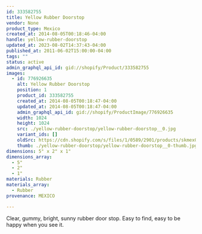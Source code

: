 ```yaml
---
id: 333582755
title: Yellow Rubber Doorstop
vendor: None
product_type: Mexico
created_at: 2014-08-05T00:18:46-04:00
handle: yellow-rubber-doorstop
updated_at: 2023-08-02T14:37:43-04:00
published_at: 2011-06-02T15:00:00-04:00
tags: ""
status: active
admin_graphql_api_id: gid://shopify/Product/333582755
images:
  - id: 776926635
    alt: Yellow Rubber Doorstop
    position: 1
    product_id: 333582755
    created_at: 2014-08-05T00:18:47-04:00
    updated_at: 2014-08-05T00:18:47-04:00
    admin_graphql_api_id: gid://shopify/ProductImage/776926635
    width: 1024
    height: 1024
    src: ./yellow-rubber-doorstop/yellow-rubber-doorstop__0.jpg
    variant_ids: []
    oldSrc: https://cdn.shopify.com/s/files/1/0589/2901/products/skmex0014.tif.jpeg?v=1407212327
    thumb: ./yellow-rubber-doorstop/yellow-rubber-doorstop__0-thumb.jpg
dimensions: 5" x 2" x 1"
dimensions_array:
  - 5"
  - 2"
  - 1"
materials: Rubber
materials_array:
  - Rubber
provenance: MEXICO

---
```


Clear, gummy, bright, sunny rubber door stop. Easy to find, easy to be happy when you see it.